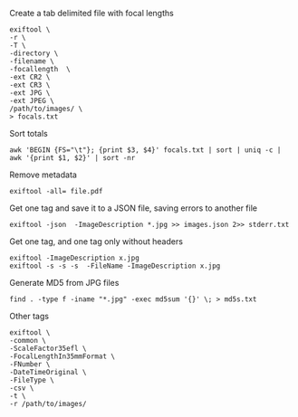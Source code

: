 Create a tab delimited file with focal lengths
```
exiftool \
-r \
-T \
-directory \
-filename \
-focallength  \
-ext CR2 \
-ext CR3 \
-ext JPG \
-ext JPEG \
/path/to/images/ \
> focals.txt
```

Sort totals
```
awk 'BEGIN {FS="\t"}; {print $3, $4}' focals.txt | sort | uniq -c | awk '{print $1, $2}' | sort -nr
```

Remove metadata
```
exiftool -all= file.pdf
```

Get one tag and save it to a JSON file, saving errors to another file
```
exiftool -json  -ImageDescription *.jpg >> images.json 2>> stderr.txt
```

Get one tag, and one tag only without headers
```
exiftool -ImageDescription x.jpg
exiftool -s -s -s  -FileName -ImageDescription x.jpg
```

Generate MD5 from JPG files
```
find . -type f -iname "*.jpg" -exec md5sum '{}' \; > md5s.txt
```

Other tags
```
exiftool \
-common \
-ScaleFactor35efl \
-FocalLengthIn35mmFormat \
-FNumber \
-DateTimeOriginal \
-FileType \
-csv \
-t \
-r /path/to/images/
```